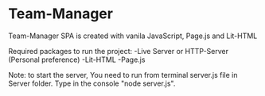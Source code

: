 # Team-Manager
 
Team-Manager SPA is created with vanila JavaScript, Page.js and Lit-HTML

Required packages to run the project: -Live Server or HTTP-Server (Personal preference) -Lit-HTML -Page.js

Note: to start the server, You need to run from terminal server.js file in Server folder. Type in the console "node server.js".
